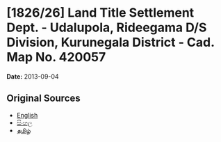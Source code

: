 # [1826/26] Land Title Settlement Dept. - Udalupola, Rideegama D/S Division, Kurunegala District - Cad. Map No. 420057

**Date:** 2013-09-04

## Original Sources

- [English](https://documents.gov.lk/view/extra-gazettes/2013/9/1826-26_E.pdf)
- [සිංහල](https://documents.gov.lk/view/extra-gazettes/2013/9/1826-26_S.pdf)
- [தமிழ்](https://documents.gov.lk/view/extra-gazettes/2013/9/1826-26_T.pdf)
